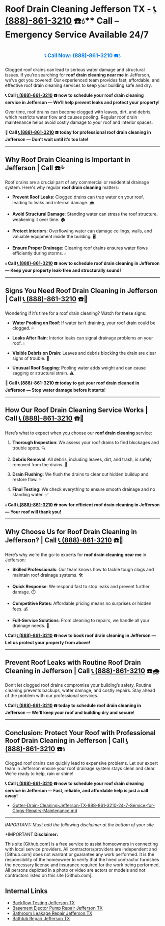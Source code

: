 # Roof Drain Cleaning Jefferson TX - [📞 (888)-861-3210](https://plumbing-texas-3210.netlify.app) ☎️💧** Call – Emergency Service Available 24/7
# 

<p align="center" style="font-size: 1.2em; font-weight: bold; margin: 20px 0;">
  <a href="https://plumbing-texas-3210.netlify.app" target="_blank" style="color: #007BFF; text-decoration: none;">📞 Call Now: (888)-861-3210 ☎️💧</a>
</p>

Clogged roof drains can lead to serious water damage and structural issues. If you’re searching for **roof drain cleaning near me** in Jefferson, we’ve got you covered! Our experienced team provides fast, affordable, and effective roof drain cleaning services to keep your building safe and dry.

**📞 Call [📞 (888)-861-3210](https://plumbing-texas-3210.netlify.app) ☎️ now to schedule your roof drain cleaning service in Jefferson — We’ll help prevent leaks and protect your property!**

Over time, roof drains can become clogged with leaves, dirt, and debris, which restricts water flow and causes pooling. Regular roof drain maintenance helps avoid costly damage to your roof and interior spaces.

**🚨 Call [📞 (888)-861-3210](https://plumbing-texas-3210.netlify.app) ☎️ today for professional roof drain cleaning in Jefferson — Don’t wait until it’s too late!**

---

## **Why Roof Drain Cleaning is Important in Jefferson | Call  ☎️💦**

Roof drains are a crucial part of any commercial or residential drainage system. Here's why regular **roof drain cleaning** matters:

- **Prevent Roof Leaks**: Clogged drains can trap water on your roof, leading to leaks and internal damage. 🌧️  

- **Avoid Structural Damage**: Standing water can stress the roof structure, weakening it over time. 🏚️  

- **Protect Interiors**: Overflowing water can damage ceilings, walls, and valuable equipment inside the building. 🖥️  

- **Ensure Proper Drainage**: Cleaning roof drains ensures water flows efficiently during storms. 💧  

**💧 Call [📞 (888)-861-3210](https://plumbing-texas-3210.netlify.app) ☎️ now to schedule roof drain cleaning in Jefferson — Keep your property leak-free and structurally sound!**

---

## **Signs You Need Roof Drain Cleaning in Jefferson | Call [📞 (888)-861-3210](https://plumbing-texas-3210.netlify.app) ☎️🔧**

Wondering if it’s time for a roof drain cleaning? Watch for these signs:

- **Water Pooling on Roof**: If water isn't draining, your roof drain could be clogged. 💦  

- **Leaks After Rain**: Interior leaks can signal drainage problems on your roof. 💧  

- **Visible Debris on Drain**: Leaves and debris blocking the drain are clear signs of trouble. 🍂  

- **Unusual Roof Sagging**: Pooling water adds weight and can cause sagging or structural strain. ⚠️  

**🚨 Call [📞 (888)-861-3210](https://plumbing-texas-3210.netlify.app) ☎️ today to get your roof drain cleaned in Jefferson — Stop water damage before it starts!**

---

## **How Our Roof Drain Cleaning Service Works | Call [📞 (888)-861-3210](https://plumbing-texas-3210.netlify.app) ☎️🧰**

Here’s what to expect when you choose our **roof drain cleaning** service:

1. **Thorough Inspection**: We assess your roof drains to find blockages and trouble spots. 🔍  

2. **Debris Removal**: All debris, including leaves, dirt, and trash, is safely removed from the drains. 🧹  

3. **Drain Flushing**: We flush the drains to clear out hidden buildup and restore flow. 💦  

4. **Final Testing**: We check everything to ensure smooth drainage and no standing water. ✅  

**💧 Call [📞 (888)-861-3210](https://plumbing-texas-3210.netlify.app) ☎️ now for efficient roof drain cleaning in Jefferson — Your roof will thank you!**

---

## **Why Choose Us for Roof Drain Cleaning in Jefferson? | Call [📞 (888)-861-3210](https://plumbing-texas-3210.netlify.app) ☎️🌟**

Here’s why we’re the go-to experts for **roof drain cleaning near me** in Jefferson:

- **Skilled Professionals**: Our team knows how to tackle tough clogs and maintain roof drainage systems. 🛠️  

- **Quick Response**: We respond fast to stop leaks and prevent further damage. ⏱️  

- **Competitive Rates**: Affordable pricing means no surprises or hidden fees. 💰  

- **Full-Service Solutions**: From cleaning to repairs, we handle all your drainage needs. 🔧  

**📞 Call [📞 (888)-861-3210](https://plumbing-texas-3210.netlify.app) ☎️ now to book roof drain cleaning in Jefferson — Let us protect your property from above!**

---

## **Prevent Roof Leaks with Routine Roof Drain Cleaning in Jefferson | Call [📞 (888)-861-3210](https://plumbing-texas-3210.netlify.app) ☎️🌧️**

Don’t let clogged roof drains compromise your building’s safety. Routine cleaning prevents backups, water damage, and costly repairs. Stay ahead of the problem with our professional services.

**📞 Call [📞 (888)-861-3210](https://plumbing-texas-3210.netlify.app) ☎️ today to schedule roof drain cleaning in Jefferson — We'll keep your roof and building dry and secure!**

---

## **Conclusion: Protect Your Roof with Professional Roof Drain Cleaning in Jefferson | Call [📞 (888)-861-3210](https://plumbing-texas-3210.netlify.app) ☎️💧**

Clogged roof drains can quickly lead to expensive problems. Let our expert team in Jefferson ensure your roof drainage system stays clean and clear. We’re ready to help, rain or shine!

**📞 Call [📞 (888)-861-3210](https://plumbing-texas-3210.netlify.app) ☎️ now to schedule your roof drain cleaning service in Jefferson — Fast, reliable, and affordable help is just a call away!**



- [Gutter-Drain-Cleaning-Jefferson-TX-888-861-3210-24-7-Service-for-Clogs-Repairs-Maintenance.md](https://github.com/allyoucaneatsushiin/plumbing-texas/blob/main/Gutter-Drain-Cleaning-Jefferson-TX-888-861-3210-24-7-Service-for-Clogs-Repairs-Maintenance.md)


---

*IMPORTANT: Must add the following disclaimer at the bottom of your site*



*IMPORTANT **Disclaimer:**

This site [Github.com] is a free service to assist homeowners in connecting with local service providers. All contractors/providers are independent and [Github.com] does not warrant or guarantee any work performed. It is the responsibility of the homeowner to verify that the hired contractor furnishes the necessary license and insurance required for the work being performed. All persons depicted in a photo or video are actors or models and not contractors listed on this site [Github.com].


## Internal Links
- [Backflow Testing Jefferson TX](https://github.com/allyoucaneatsushiin/plumbing-texas/blob/main/Backflow-Testing-Jefferson-TX-888-861-3210-Prevention-Same-Day-Service-Available-24-7.md)
- [Basement Ejector Pump Repair Jefferson TX](https://github.com/allyoucaneatsushiin/plumbing-texas/blob/main/Basement-Ejector-Pump-Repair-Jefferson-TX-888-861-3210-Same-Day-Service-for-Urgent-Repairs-24-7.md)
- [Bathroom Leakage Repair Jefferson TX](https://github.com/allyoucaneatsushiin/plumbing-texas/blob/main/Bathroom-Leakage-Repair-Jefferson-TX-888-861-3210-Fix-Leaks-Fast-Avoid-Damage-24-7.md)
- [Bathtub Repair Jefferson TX](https://github.com/allyoucaneatsushiin/plumbing-texas/blob/main/Bathtub-Repair-Jefferson-TX-888-861-3210-Replacement-Same-Day-Service-to-Restore-Your-Tub-24-7.md)
